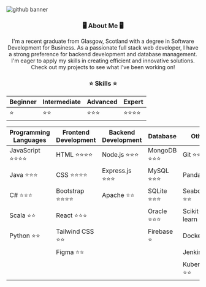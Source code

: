 ![github banner](https://github.com/YungJoshyyy/YungJoshyyy/assets/42492297/f0711f1a-025f-42a6-8c3f-76c7a3adc293)

<div align="center">
<h3>🖥️ About Me 🖥️</h3>
<p>I'm a recent graduate from Glasgow, Scotland with a degree in Software Development for Business. As a passionate full stack web developer, I have a strong preference for backend development and database management. I'm eager to apply my skills in creating efficient and innovative solutions. Check out my projects to see what I've been working on!</p>


<h3>⭐ Skills ⭐</h3>

| Beginner | Intermediate | Advanced | Expert |
|----------|--------------|----------|--------|
|    ⭐   |     ⭐⭐    |  ⭐⭐⭐ |⭐⭐⭐⭐|

| Programming Languages | Frontend Development | Backend Development | Database | Other |
|-----------------------|----------------------|---------------------|----------|-------|
| JavaScript ⭐⭐⭐⭐ | HTML ⭐⭐⭐⭐     | Node.js ⭐⭐⭐     | MongoDB ⭐⭐⭐ | Git ⭐⭐⭐ |
| Java ⭐⭐⭐          | CSS ⭐⭐⭐⭐      | Express.js ⭐⭐⭐  | MySQL ⭐⭐⭐ | Pandas ⭐⭐ |
| C# ⭐⭐⭐            | Bootstrap ⭐⭐⭐⭐| Apache ⭐⭐        | SQLite ⭐⭐⭐ | Seaborn ⭐⭐ | 
| Scala ⭐⭐           | React ⭐⭐⭐       |                      | Oracle ⭐⭐⭐ | Scikit-learn ⭐⭐ |
| Python ⭐⭐          | Tailwind CSS ⭐⭐   |                      | Firebase ⭐ | Docker ⭐⭐ |
| | Figma ⭐⭐ | | | Jenkins ⭐⭐ |
| | | | | Kubernetes ⭐⭐ |


















</div>
